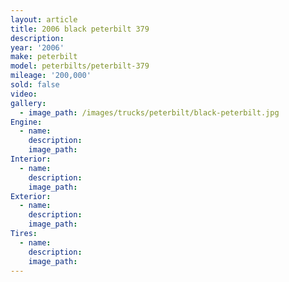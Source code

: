 ```yaml
---
layout: article
title: 2006 black peterbilt 379
description:
year: '2006'
make: peterbilt
model: peterbilts/peterbilt-379
mileage: '200,000'
sold: false
video:
gallery:
  - image_path: /images/trucks/peterbilt/black-peterbilt.jpg
Engine:
  - name:
    description:
    image_path:
Interior:
  - name:
    description:
    image_path:
Exterior:
  - name:
    description:
    image_path:
Tires:
  - name:
    description:
    image_path:
---
```



